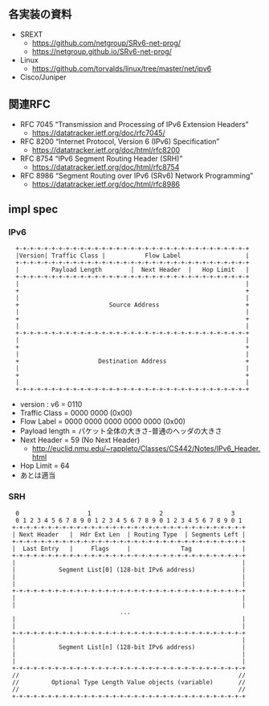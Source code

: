 ## 各実装の資料
 - SREXT
     - https://github.com/netgroup/SRv6-net-prog/
     - https://netgroup.github.io/SRv6-net-prog/
 - Linux
     - https://github.com/torvalds/linux/tree/master/net/ipv6
 - Cisco/Juniper
## 関連RFC
 - RFC 7045 “Transmission and Processing of IPv6 Extension Headers”
     - https://datatracker.ietf.org/doc/rfc7045/
 - RFC 8200 “Internet Protocol, Version 6 (IPv6) Specification”
     - https://datatracker.ietf.org/doc/html/rfc8200
 - RFC 8754 “IPv6 Segment Routing Header (SRH)”
     - https://datatracker.ietf.org/doc/html/rfc8754
 - RFC 8986 “Segment Routing over IPv6 (SRv6) Network Programming”
     - https://datatracker.ietf.org/doc/html/rfc8986

## impl spec
### IPv6
 ```
   +-+-+-+-+-+-+-+-+-+-+-+-+-+-+-+-+-+-+-+-+-+-+-+-+-+-+-+-+-+-+-+-+
   |Version| Traffic Class |           Flow Label                  |
   +-+-+-+-+-+-+-+-+-+-+-+-+-+-+-+-+-+-+-+-+-+-+-+-+-+-+-+-+-+-+-+-+
   |         Payload Length        |  Next Header  |   Hop Limit   |
   +-+-+-+-+-+-+-+-+-+-+-+-+-+-+-+-+-+-+-+-+-+-+-+-+-+-+-+-+-+-+-+-+
   |                                                               |
   +                                                               +
   |                                                               |
   +                         Source Address                        +
   |                                                               |
   +                                                               +
   |                                                               |
   +-+-+-+-+-+-+-+-+-+-+-+-+-+-+-+-+-+-+-+-+-+-+-+-+-+-+-+-+-+-+-+-+
   |                                                               |
   +                                                               +
   |                                                               |
   +                      Destination Address                      +
   |                                                               |
   +                                                               +
   |                                                               |
   +-+-+-+-+-+-+-+-+-+-+-+-+-+-+-+-+-+-+-+-+-+-+-+-+-+-+-+-+-+-+-+-+
```
 - version : v6 = 0110
 - Traffic Class = 0000 0000 (0x00)
 - Flow Label = 0000 0000 0000 0000 0000 (0x00)
 - Payload length = パケット全体の大きさ-普通のヘッダの大きさ
 - Next Header = 59 (No Next Header)
      - http://euclid.nmu.edu/~rappleto/Classes/CS442/Notes/IPv6_Header.html
 - Hop Limit = 64
 - あとは適当

### SRH
```
  0                   1                   2                   3
  0 1 2 3 4 5 6 7 8 9 0 1 2 3 4 5 6 7 8 9 0 1 2 3 4 5 6 7 8 9 0 1
 +-+-+-+-+-+-+-+-+-+-+-+-+-+-+-+-+-+-+-+-+-+-+-+-+-+-+-+-+-+-+-+-+
 | Next Header   |  Hdr Ext Len  | Routing Type  | Segments Left |
 +-+-+-+-+-+-+-+-+-+-+-+-+-+-+-+-+-+-+-+-+-+-+-+-+-+-+-+-+-+-+-+-+
 |  Last Entry   |     Flags     |              Tag              |
 +-+-+-+-+-+-+-+-+-+-+-+-+-+-+-+-+-+-+-+-+-+-+-+-+-+-+-+-+-+-+-+-+
 |                                                               |
 |            Segment List[0] (128-bit IPv6 address)             |
 |                                                               |
 |                                                               |
 +-+-+-+-+-+-+-+-+-+-+-+-+-+-+-+-+-+-+-+-+-+-+-+-+-+-+-+-+-+-+-+-+
 |                                                               |
 |                                                               |
                               ...
 |                                                               |
 |                                                               |
 +-+-+-+-+-+-+-+-+-+-+-+-+-+-+-+-+-+-+-+-+-+-+-+-+-+-+-+-+-+-+-+-+
 |                                                               |
 |            Segment List[n] (128-bit IPv6 address)             |
 |                                                               |
 |                                                               |
 +-+-+-+-+-+-+-+-+-+-+-+-+-+-+-+-+-+-+-+-+-+-+-+-+-+-+-+-+-+-+-+-+
 //                                                             //
 //         Optional Type Length Value objects (variable)       //
 //                                                             //
 +-+-+-+-+-+-+-+-+-+-+-+-+-+-+-+-+-+-+-+-+-+-+-+-+-+-+-+-+-+-+-+-+
```
